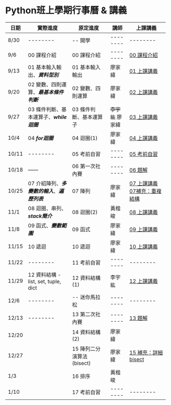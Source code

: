 #    Python班上學期行事曆 & 講義


| 日期  |實際進度     | 原定進度                    | 講師     | 上課講義                                                 |
| ----- | --- | ----------------------- | -------- | -------------------------------------------------------- |
| 8/30  | --------      |-- 開學                  | -------- | --------                             |
| 9/6   |00 課程介紹| 00 課程介紹       | -------- | [00 課程介紹](https://hackmd.io/@Alvin70812/SkkTZ-vh0#/) |
| 9/13  |01 基本輸入輸出、***資料型別***| 01 基本輸入輸出| 廖家緯   | [01 上課講義](https://hackmd.io/@ts-boring/SJmXLqthR)    |
| 9/20  |02 變數、四則運算、***最基本條件判斷***|02 變數、四則運算|廖家緯| [02 上課講義](https://hackmd.io/@ts-boring/H1aAdHBT0)|
| 9/27  |03 條件判斷、基本運算子、***while迴圈***   | 03 條件判斷、基本運算子 | ~~李宇紘~~ 廖家緯   |  [03 上課講義](https://hackmd.io/@hihi-ihih/HJkiuGh6C#/) |
| 10/4  |04 ***for迴圈***| 04 迴圈(1) | 廖家緯 |  [04 上課講義](https://hackmd.io/@ts-boring/HJhlzG30C)|
| 10/11 |--------| 05 考前自習             | -------- |[05 考前自習](https://hackmd.io/@ts-boring/Byt4UGLJJg)|
| 10/18 |––––| 06 第一次社內賽         | -------- | [06 題解](https://hackmd.io/@Alvin70812/SyuUAYJl1g)  |
| 10/25 |07 介紹陣列、***多變數的輸入***、***遍歷列表***| 07 陣列 | 廖家緯 |[07 上課講義](https://hackmd.io/@ts-boring/S1fIOlOxke)          [07補充：重複結構](https://hackmd.io/@ts-boring/BJF9VN_lkl)|
| 11/1  | 08 迴圈、串列、***stack簡介***    | 08 迴圈(2)| 黃楷峻|[08 上課講義](https://hackmd.io/@Alvin70812/HJ0jHyg-Jl#/)|
| 11/8  | 09 函式、***變數範圍*** | 09 函式                 | 廖家緯   |[09 上課講義](https://hackmd.io/@ts-boring/B1X2LDqZ1x)|
| 11/15 | 10 遞迴 | 10 遞迴                 | 廖家緯   |    [10 上課講義](https://hackmd.io/@ts-boring/SJIur3mGye)                                                      |
| 11/22 |--------| 11 考前自習             | -------- | --------                                                 |
| 11/29 |   12 資料結構 - list, set, tuple, dict  | 12 資料結構(1)          | 李宇紘   |  [12 上課講義](https://hackmd.io/@hihi-ihih/rJulQalX1l)                                                        |
| 12/6  |--------| -- 迷你馬拉松           | -------- | --------                                                 |
| 12/13 |--------| 13 第二次社內賽         | -------- |[13 題解](https://hackmd.io/@Alvin70812/SyU-b3Tmkg)|
| 12/20 |     | 14 資料結構(2)          | 廖家緯   |                                                          |
| 12/27 |     | 15 陣列二分演算法(bisect) | 廖家緯   |              [15 補充：詳細bisect](https://hackmd.io/@ts-boring/HJXs545zyl)|
| 1/3   |     | 16 排序                 | 黃楷峻   |                                                          |
| 1/10  |     | 17 考前自習             | -------- |  --------   |
